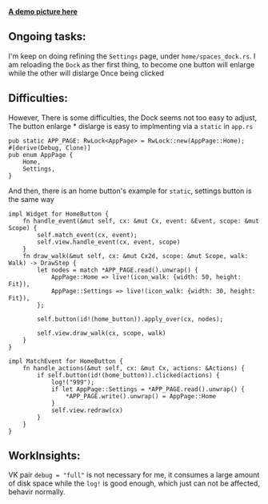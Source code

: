 [**A demo picture here**](https://github.com/Demolemon11/Demolemon11.github.io/blob/hotfix/statics/2024-10-16_18-20-22.png)

## Ongoing tasks:
I'm keep on doing refining the `Settings` page, under `home/spaces_dock.rs`.
I am reloading the `Dock` as ther first thing,
to become one button will enlarge while the other will dislarge Once being clicked
## Difficulties:
However, There is some difficulties, the Dock seems not too easy to adjust,
The button enlarge * dislarge is easy to implmenting via a `static` in `app.rs`

```
pub static APP_PAGE: RwLock<AppPage> = RwLock::new(AppPage::Home);
#[derive(Debug, Clone)]
pub enum AppPage {
    Home,
    Settings,
}
```
And then, there is an home button's example for `static`, settings button is the same way
```
impl Widget for HomeButton {
    fn handle_event(&mut self, cx: &mut Cx, event: &Event, scope: &mut Scope) {
        self.match_event(cx, event);
        self.view.handle_event(cx, event, scope)
    }
    fn draw_walk(&mut self, cx: &mut Cx2d, scope: &mut Scope, walk: Walk) -> DrawStep {
        let nodes = match *APP_PAGE.read().unwrap() {
            AppPage::Home => live!(icon_walk: {width: 50, height: Fit}),
            AppPage::Settings => live!(icon_walk: {width: 30, height: Fit}),
        };

        self.button(id!(home_button)).apply_over(cx, nodes);

        self.view.draw_walk(cx, scope, walk)
    }
}

impl MatchEvent for HomeButton {
    fn handle_actions(&mut self, cx: &mut Cx, actions: &Actions) {
        if self.button(id!(home_button)).clicked(actions) {
            log!("999");
            if let AppPage::Settings = *APP_PAGE.read().unwrap() {
                *APP_PAGE.write().unwrap() = AppPage::Home
            }
            self.view.redraw(cx)
        }
    }
}
```
## WorkInsights:
VK pair `debug = "full"` is not necessary for me,
it consumes a large amount of disk space while the `log!` is good enough, which just can not be affected, behavir normally.
